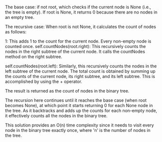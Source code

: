 The base case: if not root, which checks if the current node is None (i.e., the tree is empty). If root is None, it returns 0 because there are no nodes in an empty tree.

The recursive case: When root is not None, it calculates the count of nodes as follows:

1: This adds 1 to the count for the current node. Every non-empty node is counted once.
self.countNodes(root.right): This recursively counts the nodes in the right subtree of the current node. It calls the countNodes method on the right subtree.

self.countNodes(root.left): Similarly, this recursively counts the nodes in the left subtree of the current node.
The total count is obtained by summing up the counts of the current node, its right subtree, and its left subtree. This is accomplished by using the + operator.

The result is returned as the count of nodes in the binary tree.

The recursion here continues until it reaches the base case (when root becomes None), at which point it starts returning 0 for each None node in the tree. As it backtracks and adds up the counts for each non-empty node, it effectively counts all the nodes in the binary tree.

This solution provides an O(n) time complexity since it needs to visit every node in the binary tree exactly once, where 'n' is the number of nodes in the tree.​
